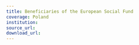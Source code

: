 ```yaml
---
title: Beneficiaries of the European Social Fund
coverage: Poland
institution: 
source_url: 
download_url: 
---
```

